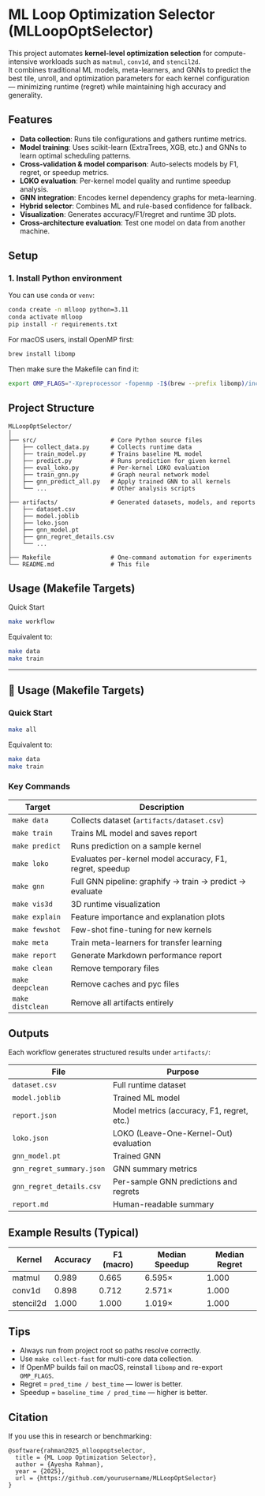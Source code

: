 # ML Loop Optimization Selector (MLLoopOptSelector)

This project automates **kernel-level optimization selection** for compute-intensive workloads such as `matmul`, `conv1d`, and `stencil2d`.  
It combines traditional ML models, meta-learners, and GNNs to predict the best tile, unroll, and optimization parameters for each kernel configuration — minimizing runtime (regret) while maintaining high accuracy and generality.

## Features

- **Data collection**: Runs tile configurations and gathers runtime metrics.  
- **Model training**: Uses scikit-learn (ExtraTrees, XGB, etc.) and GNNs to learn optimal scheduling patterns.  
- **Cross-validation & model comparison**: Auto-selects models by F1, regret, or speedup metrics.  
- **LOKO evaluation**: Per-kernel model quality and runtime speedup analysis.  
- **GNN integration**: Encodes kernel dependency graphs for meta-learning.  
- **Hybrid selector**: Combines ML and rule-based confidence for fallback.  
- **Visualization**: Generates accuracy/F1/regret and runtime 3D plots.  
- **Cross-architecture evaluation**: Test one model on data from another machine.

## Setup

### 1. Install Python environment

You can use `conda` or `venv`:

```bash
conda create -n mlloop python=3.11
conda activate mlloop
pip install -r requirements.txt
```

For macOS users, install OpenMP first:
```bash
brew install libomp
```

Then make sure the Makefile can find it:
```bash
export OMP_FLAGS="-Xpreprocessor -fopenmp -I$(brew --prefix libomp)/include -L$(brew --prefix libomp)/lib -lomp"
```

## Project Structure
```
MLLoopOptSelector/
│
├── src/                     # Core Python source files
│   ├── collect_data.py      # Collects runtime data
│   ├── train_model.py       # Trains baseline ML model
│   ├── predict.py           # Runs prediction for given kernel
│   ├── eval_loko.py         # Per-kernel LOKO evaluation
│   ├── train_gnn.py         # Graph neural network model
│   ├── gnn_predict_all.py   # Apply trained GNN to all kernels
│   └── ...                  # Other analysis scripts
│
├── artifacts/               # Generated datasets, models, and reports
│   ├── dataset.csv
│   ├── model.joblib
│   ├── loko.json
│   ├── gnn_model.pt
│   ├── gnn_regret_details.csv
│   └── ...
│
├── Makefile                 # One-command automation for experiments
└── README.md                # This file
```

## Usage (Makefile Targets)
Quick Start
```bash
make workflow
```

Equivalent to:
```bash
make data
make train
```

---

## 🚀 Usage (Makefile Targets)

### Quick Start

```bash
make all
```

Equivalent to:

```bash
make data
make train
```

### Key Commands

| Target           | Description                                              |
| ---------------- | -------------------------------------------------------- |
| `make data`      | Collects dataset (`artifacts/dataset.csv`)               |
| `make train`     | Trains ML model and saves report                         |
| `make predict`   | Runs prediction on a sample kernel                       |
| `make loko`      | Evaluates per-kernel model accuracy, F1, regret, speedup |
| `make gnn`       | Full GNN pipeline: graphify → train → predict → evaluate |
| `make vis3d`     | 3D runtime visualization                                 |
| `make explain`   | Feature importance and explanation plots                 |
| `make fewshot`   | Few-shot fine-tuning for new kernels                     |
| `make meta`      | Train meta-learners for transfer learning                |
| `make report`    | Generate Markdown performance report                     |
| `make clean`     | Remove temporary files                                   |
| `make deepclean` | Remove caches and pyc files                              |
| `make distclean` | Remove all artifacts entirely                            |

## Outputs

Each workflow generates structured results under `artifacts/`:

| File                      | Purpose                                    |
| ------------------------- | ------------------------------------------ |
| `dataset.csv`             | Full runtime dataset                       |
| `model.joblib`            | Trained ML model                           |
| `report.json`             | Model metrics (accuracy, F1, regret, etc.) |
| `loko.json`               | LOKO (Leave-One-Kernel-Out) evaluation     |
| `gnn_model.pt`            | Trained GNN                                |
| `gnn_regret_summary.json` | GNN summary metrics                        |
| `gnn_regret_details.csv`  | Per-sample GNN predictions and regrets     |
| `report.md`               | Human-readable summary                     |

## Example Results (Typical)

| Kernel    | Accuracy | F1 (macro) | Median Speedup | Median Regret |
| --------- | -------- | ---------- | -------------- | ------------- |
| matmul    | 0.989    | 0.665      | 6.595×         | 1.000         |
| conv1d    | 0.898    | 0.712      | 2.571×         | 1.000         |
| stencil2d | 1.000    | 1.000      | 1.019×         | 1.000         |

## Tips

* Always run from project root so paths resolve correctly.
* Use `make collect-fast` for multi-core data collection.
* If OpenMP builds fail on macOS, reinstall `libomp` and re-export `OMP_FLAGS`.
* Regret = `pred_time / best_time` — lower is better.
* Speedup = `baseline_time / pred_time` — higher is better.

## Citation

If you use this in research or benchmarking:

```text
@software{rahman2025_mlloopoptselector,
  title = {ML Loop Optimization Selector},
  author = {Ayesha Rahman},
  year = {2025},
  url = {https://github.com/yourusername/MLLoopOptSelector}
}
```

